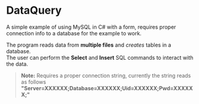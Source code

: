 # DataQuery
A simple example of using MySQL in C# with a form, requires proper connection info to a database for the example to work.

The program reads data from **multiple files** and *creates* tables in a database.  
The user can perform the **Select** and **Insert** SQL commands to interact with the data.


>**Note:** Requires a proper connection string, currently the string reads as follows  
>       **"Server=XXXXXX;Database=XXXXXX;Uid=XXXXXX;Pwd=XXXXXX;"**








